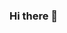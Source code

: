 ### Hi there 👋

<!--
**iheartcrypto/iHeartCrypto** is a ✨ _special_ ✨ repository because its `README.md` (this file) appears on your GitHub profile.
- 
-
-                                                                           INTRODUCING:
-
- /$$ /$$   /$$                                 /$$      /$$$$$$                                  /$$              
-|__/| $$  | $$                                | $$     /$$__  $$                                | $$              
- /$$| $$  | $$  /$$$$$$   /$$$$$$   /$$$$$$  /$$$$$$  | $$  \__/  /$$$$$$  /$$   /$$  /$$$$$$  /$$$$$$    /$$$$$$ 
-| $$| $$$$$$$$ /$$__  $$ |____  $$ /$$__  $$|_  $$_/  | $$       /$$__  $$| $$  | $$ /$$__  $$|_  $$_/   /$$__  $$
-| $$| $$__  $$| $$$$$$$$  /$$$$$$$| $$  \__/  | $$    | $$      | $$  \__/| $$  | $$| $$  \ $$  | $$    | $$  \ $$
-| $$| $$  | $$| $$_____/ /$$__  $$| $$        | $$ /$$| $$    $$| $$      | $$  | $$| $$  | $$  | $$ /$$| $$  | $$
-| $$| $$  | $$|  $$$$$$$|  $$$$$$$| $$        |  $$$$/|  $$$$$$/| $$      |  $$$$$$$| $$$$$$$/  |  $$$$/|  $$$$$$/
-|__/|__/  |__/ \_______/ \_______/|__/         \___/   \______/ |__/       \____  $$| $$____/    \___/   \______/ 
-                                                                           /$$  | $$| $$                          
-           iHeartCrypto.dev|.app                                          |  $$$$$$/| $$                          
-                                   _____ _         _       _       _       \______/ |__/                                                                                       -                                  | __  | |___ ___| |_ ___| |_ ___|_|___ 
-                                  | __ -| | . |  _| '_|  _|   | .'| |   |
-                                  |_____|_|___|___|_,_|___|_|_|__,|_|_|_|                                        
                                               ________                                      _____        
                                               ___  __ \_____ _____  ________ _________________  /________
                                               __  /_/ /  __ `/_  / / /_  __ `__ \  _ \_  __ \  __/_  ___/
                                               _  ____// /_/ /_  /_/ /_  / / / / /  __/  / / / /_ _(__  ) 
                                                /_/     \__,_/ _\__, / /_/ /_/ /_/\___//_/ /_/\__/ /____/  
                                                              /____/                 
                                                                            ______    ______
                                                                    MADE:  |  ____|  |___  /
                                                                           | |__ ______ / / 
                                                                           |  __|______/ /  
                                                                           | |____    / /__ 
 iheartcrypto.ltd | iheartcrypto.移动 | iheartcrypto.jp                    |______|  /_____|   
 iheartcrypto.uk | iheartkrypto.de | 



-
-
-
-->
